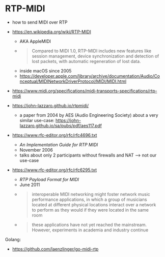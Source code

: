 # RTP-MIDI

- how to send MIDI over RTP

- https://en.wikipedia.org/wiki/RTP-MIDI
    - AKA AppleMIDI
    - > Compared to MIDI 1.0, RTP-MIDI includes new features like session management, device synchronization and detection of lost packets, with automatic regeneration of lost data.
    - inside macOS since 2005
    - https://developer.apple.com/library/archive/documentation/Audio/Conceptual/MIDINetworkDriverProtocol/MIDI/MIDI.html
- https://www.midi.org/specifications/midi-transports-specifications/rtp-midi
- https://john-lazzaro.github.io/rtpmidi/
    - a paper from 2004 by AES (Audio Engineering Society) about a very similar use-case: https://john-lazzaro.github.io/sa/pubs/pdf/aes117.pdf
- https://www.rfc-editor.org/rfc/rfc4696.txt
    - *An Implementation Guide for RTP MIDI*
    - November 2006
    - talks about only 2 participants without firewalls and NAT --> not our use-case
- https://www.rfc-editor.org/rfc/rfc6295.txt
    - *RTP Payload Format for MIDI*
    - June 2011
    - > interoperable MIDI networking might foster network music performance applications, in which a group of musicians located at different physical locations interact over a network to perform as  they would if they were located in the same room
    - > these applications have not yet reached the mainstream.  However, experiments in academia and industry continue

Golang:

- https://github.com/laenzlinger/go-midi-rtp
